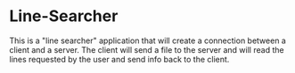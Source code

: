 # Line-Searcher
This is a "line searcher" application that will create a connection between a client and a server. The client will send a file to the server and will read the lines requested by the user and send info back to the client.
